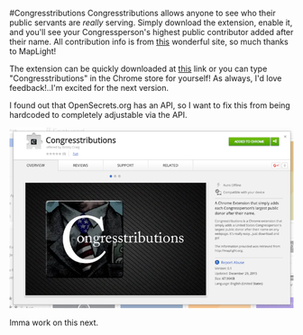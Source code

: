 #Congresstributions
Congresstributions allows anyone to see who their public servants are *really* serving. Simply download the extension, enable it, and you'll see your Congressperson's highest public contributor added after their name. All contribution info is from [this](http://maplight.org/) wonderful site, so much thanks to MapLight!  

The extension can be quickly downloaded at [this](https://chrome.google.com/webstore/detail/congresstributions/pilhmclmlbcgdanljcmiolfcbeogejpd) link or you can type  "Congresstributions" in the Chrome store for yourself! As always, I'd love feedback!..I'm excited for the next version.

I found out that OpenSecrets.org has an API, so I want to fix this from being hardcoded to completely adjustable via the API.

![Screenshot From Chrome Store](ScreenshotFromGoogleStore.png "Screenshot from Google Store") 

Imma work on this next.
